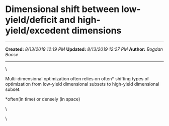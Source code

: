 Dimensional shift between low-yield/deficit and high-yield/excedent dimensions
==============================================================================

  -------------- ----------------------
  **Created:**   *8/13/2019 12:19 PM*
  **Updated:**   *8/13/2019 12:27 PM*
  **Author:**    *Bogdan Bocse*
  -------------- ----------------------

\

Multi-dimensional optimization often relies on often\* shifting types of
optimization from low-yield dimensional subsets to high-yield
dimensional subset.

\*often(in time) or densely (in space)

\

\

 
